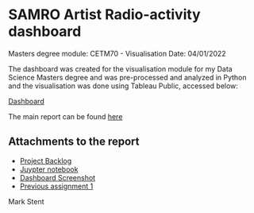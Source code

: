 # SAMRO Artist Radio-activity dashboard

Masters degree module: CETM70 - Visualisation
Date: 04/01/2022

The dashboard was created for the visualisation module for my Data Science Masters degree and was pre-processed and analyzed in Python and the visualisation was done using Tableau Public, accessed below:

[Dashboard](https://public.tableau.com/views/BlackCoffeeAnalysis/ArtistRadio-ActivityDashboard2020?:language=en-US&publish=yes&:display_count=n&:origin=viz_share_link)

The main report can be found [here](Visualisation%20final%20report%20-%20Mark%20Stent.pdf)

## Attachments to the report

- [Project Backlog](Appendix/SAMRO-tool-backlog.pdf)
- [Juypter notebook](Appendix/BC%20-%20Datacleaning.pdf)
- [Dashboard Screenshot](Appendix/Artist%20Radio-Activity%20Dashboard%202020.png)
- [Previous assignment 1](Appendix/Masters%20visualisation%20report%201.pdf)



Mark Stent



